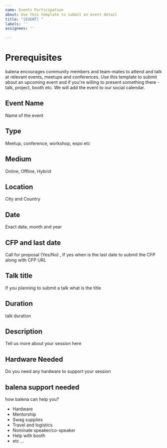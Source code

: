 ```yaml
---
name: Events Participation
about: Use this template to submit an event detail
title: "[EVENT] "
labels: ''
assignees: ''

---
```


# Prerequisites

balena encourages community members and team-mates to attend and talk at relevant events, meetups and conferences. Use this template to submit about an upcoming event and if you're willing to present something there - talk, project, booth etc. We will add the event to our social calendar.

## Event Name 

Name of the event 

## Type

Meetup, conference, workshop, expo etc

## Medium

Online, Offline, Hybrid 

## Location

City and Country

## Date 

Exact date, month and year

## CFP and last date

Call for proposal (Yes/No) , If yes when is the last date to submit the CFP along with CFP URL

## Talk title

If you planning to submit a talk what is the title 

## Duration

talk duration

## Description

Tell us more about your session here

## Hardware Needed

Do you need any hardware to support your session

## balena support needed

how balena can help you?

- Hardware
- Mentorship
- Swag supplies
- Travel and logistics
- Nominate speaker/co-speaker
- Help with booth 
- etc ...
